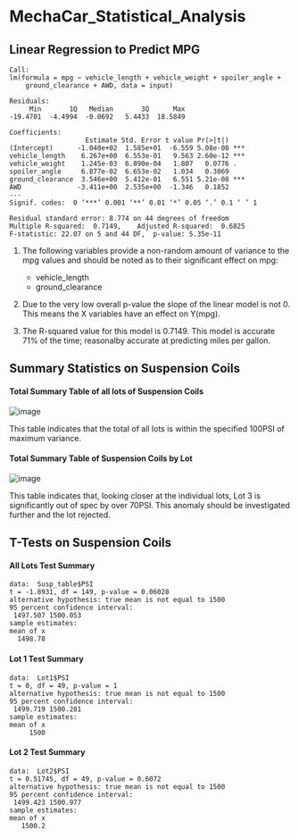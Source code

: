 # MechaCar_Statistical_Analysis
## Linear Regression to Predict MPG
    Call:
    lm(formula = mpg ~ vehicle_length + vehicle_weight + spoiler_angle + 
        ground_clearance + AWD, data = input)

    Residuals:
         Min       1Q   Median       3Q      Max 
    -19.4701  -4.4994  -0.0692   5.4433  18.5849 

    Coefficients:
                       Estimate Std. Error t value Pr(>|t|)    
    (Intercept)      -1.040e+02  1.585e+01  -6.559 5.08e-08 ***
    vehicle_length    6.267e+00  6.553e-01   9.563 2.60e-12 ***
    vehicle_weight    1.245e-03  6.890e-04   1.807   0.0776 .  
    spoiler_angle     6.877e-02  6.653e-02   1.034   0.3069    
    ground_clearance  3.546e+00  5.412e-01   6.551 5.21e-08 ***
    AWD              -3.411e+00  2.535e+00  -1.346   0.1852    
    ---
    Signif. codes:  0 ‘***’ 0.001 ‘**’ 0.01 ‘*’ 0.05 ‘.’ 0.1 ‘ ’ 1

    Residual standard error: 8.774 on 44 degrees of freedom
    Multiple R-squared:  0.7149,	Adjusted R-squared:  0.6825 
    F-statistic: 22.07 on 5 and 44 DF,  p-value: 5.35e-11
    
1. The following variables provide a non-random amount of variance to the mpg values and should be noted as to their significant effect on mpg:
    - vehicle_length
    - ground_clearance

2. Due to the very low overall p-value the slope of the linear model is not 0.  This means the X variables have an effect on Y(mpg).
3. The R-squared value for this model is 0.7149. This model is accurate 71% of the time; reasonalby accurate at predicting miles per gallon.

## Summary Statistics on Suspension Coils

#### Total Summary Table of all lots of Suspension Coils

![image](https://user-images.githubusercontent.com/81878169/129464330-7d7b463e-90a6-486a-9233-284bd010fca1.png)

This table indicates that the total of all lots is within the specified 100PSI of maximum variance.


#### Total Summary Table of Suspension Coils by Lot

![image](https://user-images.githubusercontent.com/81878169/129464338-0386ccf2-80e7-4e3b-8aa5-d8c57efd600d.png)

This table indicates that, looking closer at the individual lots, Lot 3 is significantly out of spec by over 70PSI. This anomaly should be investigated further and the lot rejected.

## T-Tests on Suspension Coils

#### All Lots Test Summary

    data:  Susp_table$PSI
    t = -1.8931, df = 149, p-value = 0.06028
    alternative hypothesis: true mean is not equal to 1500
    95 percent confidence interval:
     1497.507 1500.053
    sample estimates:
    mean of x 
      1498.78
      
 #### Lot 1 Test Summary

    data:  Lot1$PSI
    t = 0, df = 49, p-value = 1
    alternative hypothesis: true mean is not equal to 1500
    95 percent confidence interval:
     1499.719 1500.281
    sample estimates:
    mean of x 
         1500
         
#### Lot 2 Test Summary

    data:  Lot2$PSI
    t = 0.51745, df = 49, p-value = 0.6072
    alternative hypothesis: true mean is not equal to 1500
    95 percent confidence interval:
     1499.423 1500.977
    sample estimates:
    mean of x 
       1500.2
